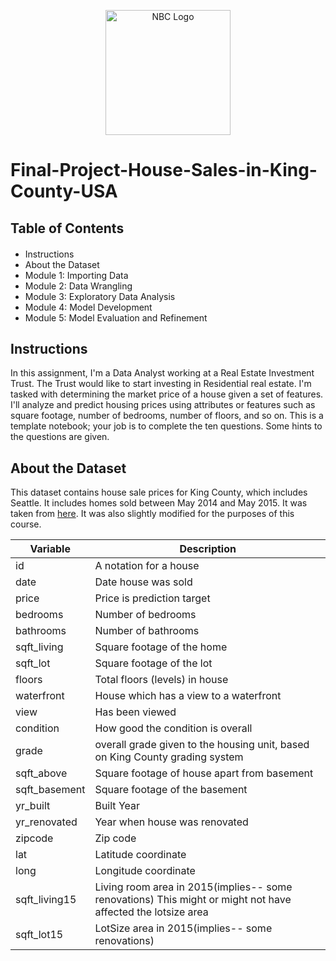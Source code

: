 <p style="text-align:center">
    <a href="https://nick9303.github.io/" target="_blank">
    <img src="https://nick9303.github.io/imgs/logo.png" width="200" alt="NBC Logo">
    </a>
</p>

# Final-Project-House-Sales-in-King-County-USA

<h2>Table of Contents</h2>
<div class="alert alert-block alert-info" style="margin-top: 20px">
    <ul>
    <li>Instructions</li>
    <li>About the Dataset</li>
    <li>Module 1: Importing Data</li>
    <li>Module 2: Data Wrangling</li>
    <li>Module 3: Exploratory Data Analysis</li>
    <li>Module 4: Model Development</li>
    <li>Module 5: Model Evaluation and Refinement</li>
</li>
</div>

## Instructions

In this assignment, I'm a Data Analyst working at a Real Estate Investment Trust. The Trust would like to start investing in Residential real estate. I'm tasked with determining the market price of a house given a set of features. I'll analyze and predict housing prices using attributes or features such as square footage, number of bedrooms, number of floors, and so on. This is a template notebook; your job is to complete the ten questions. Some hints to the questions are given.

## About the Dataset

This dataset contains house sale prices for King County, which includes Seattle. It includes homes sold between May 2014 and May 2015. It was taken from [here](https://www.kaggle.com/harlfoxem/housesalesprediction?utm_medium=Exinfluencer&utm_source=Exinfluencer&utm_content=000026UJ&utm_term=10006555&utm_id=NA-SkillsNetwork-wwwcourseraorg-SkillsNetworkCoursesIBMDeveloperSkillsNetworkDA0101ENSkillsNetwork20235326-2022-01-01). It was also slightly modified for the purposes of this course.

| Variable      | Description                                                                                                 |
| ------------- | ----------------------------------------------------------------------------------------------------------- |
| id            | A notation for a house                                                                                      |
| date          | Date house was sold                                                                                         |
| price         | Price is prediction target                                                                                  |
| bedrooms      | Number of bedrooms                                                                                          |
| bathrooms     | Number of bathrooms                                                                                         |
| sqft_living   | Square footage of the home                                                                                  |
| sqft_lot      | Square footage of the lot                                                                                   |
| floors        | Total floors (levels) in house                                                                              |
| waterfront    | House which has a view to a waterfront                                                                      |
| view          | Has been viewed                                                                                             |
| condition     | How good the condition is overall                                                                           |
| grade         | overall grade given to the housing unit, based on King County grading system                                |
| sqft_above    | Square footage of house apart from basement                                                                 |
| sqft_basement | Square footage of the basement                                                                              |
| yr_built      | Built Year                                                                                                  |
| yr_renovated  | Year when house was renovated                                                                               |
| zipcode       | Zip code                                                                                                    |
| lat           | Latitude coordinate                                                                                         |
| long          | Longitude coordinate                                                                                        |
| sqft_living15 | Living room area in 2015(implies-- some renovations) This might or might not have affected the lotsize area |
| sqft_lot15    | LotSize area in 2015(implies-- some renovations)                                                            |
